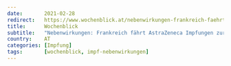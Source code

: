 ```yaml
---
date:       2021-02-28
redirect:   https://www.wochenblick.at/nebenwirkungen-frankreich-faehrt-astrazeneca-impfungen-zurueck/
title:      Wochenblick
subtitle:   "Nebenwirkungen: Frankreich fährt AstraZeneca Impfungen zurück"
country:    AT
categories: [Impfung]
tags:       [wochenblick, impf-nebenwirkungen]
---
```

